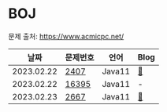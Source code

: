 # BOJ
문제 출처: https://www.acmicpc.net/

|날짜|문제번호|언어|Blog|
|------|---|---|---|
|2023.02.22|[2407](https://www.acmicpc.net/problem/2407)|Java11|[📝](https://ddynddyn.tistory.com/48)|
|2023.02.22|[16395](https://www.acmicpc.net/problem/16395)|Java11|-|
|2023.02.23|[2667](https://www.acmicpc.net/problem/2667)|Java11|[📝](https://ddynddyn.tistory.com/50)|
